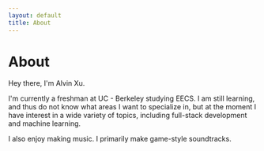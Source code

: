 ```yaml
---
layout: default
title: About
---
```

# About

Hey there, I'm Alvin Xu. 

I'm currently a freshman at UC - Berkeley studying EECS. I am still learning, and thus do not know what areas I want to specialize in, but at the moment I have interest in a wide variety of topics, including full-stack development and machine learning.

I also enjoy making music. I primarily make game-style soundtracks.